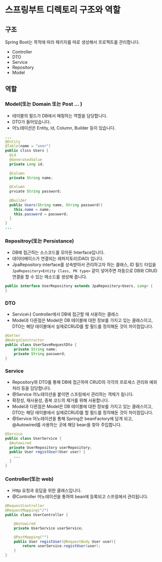 # 스프링부트 디렉토리 구조와 역할
## 구조
Spring Boot는 목적에 따라 패키지를 따로 생성해서 프로젝트를 관리합니다. 
* Controller
* DTO
* Service
* Repository
* Model

## 역할
### Model(또는 Domain 또는 Post … )
* 테이블의 필드가 DB에서 매핑하는 역할을 담당합니다.
* DTO가 들어있습니다.
* 어노테이션은 Entity, Id, Column, Builder 등이 있습니다.
```Java
...
@Entity
@Table(name = "user")
public clsss Users {
  @id
  @GeneratedValue
  private Long id;
  
  @Column
  private String name;
  
  @Column
  prviate String password;
  
  @Builder
  public Users(String name, String password){
    this.name = name;
    this.password = password;
  }
}
...
```

### Repositroy(또는 Persistance)
* DB에 접근하는 소스코드를 모아둔 Interface입니다.
* 데이터베이스가 연결되는 레파지토리(DAO) 입니다.
* JpaRepository interface를 상속받아서 관리하고자 하는 클래스, ID 필드 타입을 `JpaRepository<Entity Class, PK type>` 같이 넣어주면 자동으로 DB와 CRUD 연결을 할 수 있는 메소드를 생성해 줍니다.
```Java
public interface UserRepository extends JpaRepository<Users, Long> {
}
```
### DTO
* Service나 Controller에서 DB에 접근할 때 사용하는 클래스
* Model과 다른점은 Model은 DB 테이블에 대한 정보를 가지고 있는 클래스이고, DTO는 해당 테이블에서 실제로CRUD를 할 필드를 정의해둔 것이 차이점입니다.
```Java
@Getter
@NoArgsConstructor
public class UserSaveRequestDto {
    private String name;
    private String password;
}
```
### Service
* Repository와 DTO를 통해 DB에 접근하여 CRUD의 각각의 프로세스 관리와 예외처리 등을 담당합니다.
* @Service 어노테이션을 붙이면 스프링에서 관리하는 객체가 됩니다.
* 확장성, 재사용성, 중복 코드의 제거를 위해 사용합니다.
* Model과 다른점은 Model은 DB 테이블에 대한 정보를 가지고 있는 클래스이고, DTO는 해당 테이블에서 실제로CRUD를 할 필드를 정의해둔 것이 차이점입니다.
* @Service 어노테이션을 통해 Spring은 beanFactory에 담게 되고, @Autowired를 사용하는 곳에 해당 bean을 찾아 주입합니다.
```Java
@Service
public class UserService {
  @Autowired
  private UserRepository userRepository;
  public User registUser(User user) {
    ...
  }
}
```
### Controller(또는 web)
* Http 요청과 응답을 위한 클래스입니다.
* @Controller 어노테이션을 통하여 bean에 등록되고 스프링에서 관리됩니다.
```Java
@RequestController
@RequestMapping("/")
public class UserController {

    @Autowired
    private UserService userService;

    @PostMapping("")
    public User registUser(@RequestBody User user){
        return userService.registUser(user);
    }
}
```
